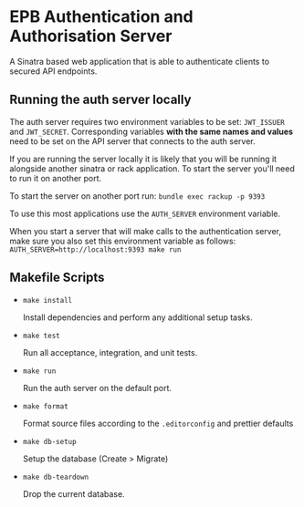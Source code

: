# EPB Authentication and Authorisation Server

A Sinatra based web application that is able to authenticate clients to secured 
API endpoints.

## Running the auth server locally

The auth server requires two environment variables to be set: `JWT_ISSUER` and 
`JWT_SECRET`. Corresponding variables **with the same names and values** need 
to be set on the API server that connects to the auth server.

If you are running the server locally it is likely that you will be running it 
alongside another sinatra or rack application. To start the server you'll need
to run it on another port.

To start the server on another port run: `bundle exec rackup -p 9393`

To use this most applications use the `AUTH_SERVER` environment variable.

When you start a server that will make calls to the authentication server, make
sure you also set this environment variable as follows:
`AUTH_SERVER=http://localhost:9393 make run`

## Makefile Scripts

* `make install`

  Install dependencies and perform any additional setup tasks.

* `make test`

  Run all acceptance, integration, and unit tests.

* `make run`

  Run the auth server on the default port.

* `make format`

  Format source files according to the `.editorconfig` and prettier defaults

* `make db-setup`

  Setup the database (Create > Migrate)

* `make db-teardown`

  Drop the current database.
